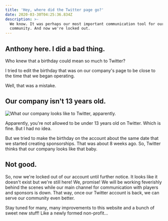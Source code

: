 ```yaml
---
title: 'Hey, where did the Twitter page go?'
date: 2020-03-30T04:25:36.834Z
description: >-
  We know. It was perhaps our most important communication tool for our
  community. And now we're locked out.
---
```

## Anthony here. I did a bad thing.

Who knew that a birthday could mean so much to Twitter?

I tried to edit the birthday that was on our company's page to be close to the time that we began operating.

Well, that was a mistake.

## Our company isn't 13 years old.

![What our company looks like to Twitter, apparently.](/img/baby.jpg "Adopt a Minor Leaguer in Human Years")

Apparently, you're not allowed to be under 13 years old on Twitter. Which is fine. But I had no idea.

But we tried to make the birthday on the account about the same date that we started creating sponsorships. That was about 8 weeks ago. So, Twitter thinks that our company looks like that baby.

## Not good.

So, now we're locked out of our account until further notice. It looks like it doesn't exist but we're still here! We, promise! We will be working feverishly behind the scenes while our main channel for communication with players and sponsors is down. That way, once our Twitter account is back, we can serve our community even better. 

Stay tuned for many, many improvements to this website and a bunch of sweet new stuff! Like a newly formed non-profit...
